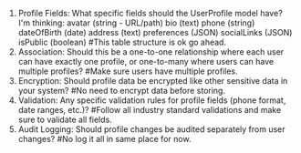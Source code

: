 1) Profile Fields: What specific fields should the UserProfile model have? I'm thinking:
avatar (string - URL/path)
bio (text)
phone (string)
dateOfBirth (date)
address (text)
preferences (JSON)
socialLinks (JSON)
isPublic (boolean)
#This table structure is ok go ahead.
2) Association: Should this be a one-to-one relationship where each user can have exactly one profile, or one-to-many where users can have multiple profiles?
#Make sure users have multiple profiles.
3) Encryption: Should profile data be encrypted like other sensitive data in your system?
#No need to encrypt data before storing. 
4) Validation: Any specific validation rules for profile fields (phone format, date ranges, etc.)?
#Follow all industry standard validations and make sure to validate all fields.
5) Audit Logging: Should profile changes be audited separately from user changes?
#No log it all in same place for now.